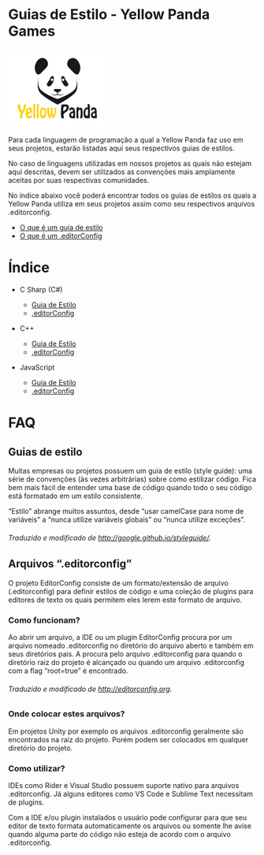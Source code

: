 # Guias de Estilo - Yellow Panda Games

<img src="ypg-logo.png" alt="" width="200"/>

Para cada linguagem de programação a qual a Yellow Panda faz uso em seus projetos, 
estarão listadas aqui seus respectivos guias de estilos.

No caso de linguagens utilizadas em nossos projetos as quais não estejam aqui 
descritas, devem ser utilizados as convenções mais amplamente aceitas por suas
respectivas comunidades.

No índice abaixo você poderá encontrar todos os guias de estilos os quais a Yellow Panda
utiliza em seus projetos assim como seu respectivos arquivos .editorconfig.

- [O que é um guia de estilo](#faq-guias)
- [O que é um .editorConfig](#faq-editorconfig)

# Índice

- C Sharp (C#)
    - [Guia de Estilo](c-sharp/README.md)
    - [.editorConfig](c-sharp/.editorconfig)

- C++
    - [Guia de Estilo]()
    - [.editorConfig]()

- JavaScript
    - [Guia de Estilo]()
    - [.editorConfig]()

# FAQ

## Guias de estilo <a id="faq-guias"></a>

Muitas empresas ou projetos possuem um guia de estilo (style guide): uma série de 
convenções (às vezes arbitrárias) sobre como estilizar código. Fica bem mais fácil 
de entender uma base de código quando todo o seu código está formatado em um estilo 
consistente.

“Estilo” abrange muitos assuntos, desde “usar camelCase para nome de variáveis”
a “nunca utilize variáveis globais” ou “nunca utilize exceções”.
###### Traduzido e modificado de http://google.github.io/styleguide/. ######

## Arquivos “.editorconfig” <a id="faq-editorconfig"></a>

O projeto EditorConfig consiste de um formato/extensão de arquivo (.editorconfig) para definir estilos de código e uma coleção de plugins para editores de texto os quais permitem eles lerem este formato de arquivo.

### Como funcionam?

Ao abrir um arquivo, a IDE ou um plugin EditorConfig procura por um arquivo nomeado .editorconfig no diretório do arquivo aberto e também em seus diretórios pais. A procura pelo arquivo .editorconfig para quando o diretório raiz do projeto é alcançado ou quando um arquivo .editorconfig com a flag “root=true” é encontrado.
###### Traduzido e modificado de http://editorconfig.org. ######

### Onde colocar estes arquivos?

Em projetos Unity por exemplo os arquivos .editorconfig geralmente são encontrados na raiz do projeto. Porém podem ser colocados em qualquer diretório do projeto.

### Como utilizar?

IDEs como Rider e Visual Studio possuem suporte nativo para arquivos .editorconfig. Já alguns editores como VS Code e Sublime Text necessitam de plugins.

Com a IDE e/ou plugin instalados o usuário pode configurar para que seu editor de texto formata automaticamente os arquivos ou somente lhe avise quando alguma parte do código não esteja de acordo com o arquivo .editorconfig.
